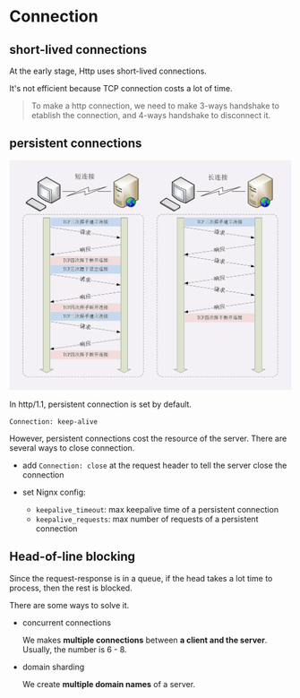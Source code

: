# Connection

## short-lived connections

At the early stage, Http uses short-lived connections.

It's not efficient because TCP connection costs a lot of time.

> To make a http connection, we need to make 3-ways handshake to etablish the connection, and 4-ways handshake to disconnect it.

## persistent connections

![short-long-connection](./img/short-long-connection.png)

In http/1.1, persistent connection is set by default.

```code
Connection: keep-alive
```

However, persistent connections cost the resource of the server. There are several ways to close connection.

- add `Connection: close` at the request header to tell the server close the connection

- set Nignx config:

  - `keepalive_timeout`: max keepalive time of a persistent connection
  - `keepalive_requests`: max number of requests of a persistent connection

## Head-of-line blocking

Since the request-response is in a queue, if the head takes a lot time to process, then the rest is blocked.

There are some ways to solve it.

- concurrent connections

  We makes **multiple connections** between **a client and the server**. Usually, the number is 6 - 8.

- domain sharding

  We create **multiple domain names** of a server.
